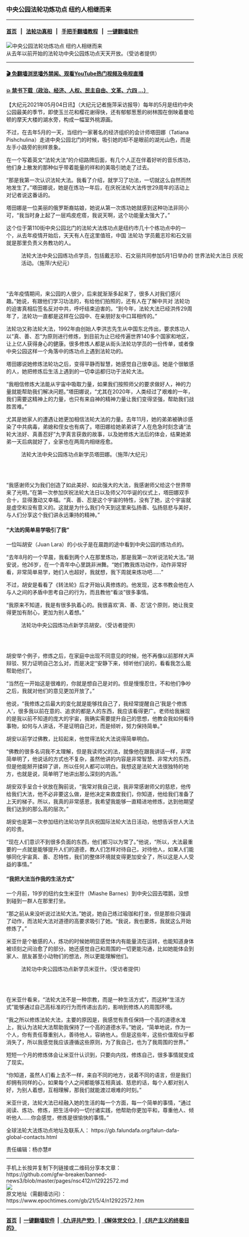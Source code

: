 ### 中央公园法轮功炼功点 纽约人相继而来
------------------------

#### [首页](https://github.com/gfw-breaker/banned-news3/blob/master/README.md) &nbsp;&nbsp;|&nbsp;&nbsp; [法轮功真相](https://github.com/begood0513/basic/blob/master/README.md)  &nbsp;&nbsp;|&nbsp;&nbsp; [手把手翻墙教程](https://github.com/gfw-breaker/guides/wiki)  &nbsp;&nbsp;|&nbsp;&nbsp; [一键翻墙软件](https://github.com/gfw-breaker/nogfw/blob/master/README.md)  



<div><img alt="中央公园法轮功炼功点 纽约人相继而来" class="attachment-djy_600_400 size-djy_600_400 wp-post-image" src="https://i.epochtimes.com/assets/uploads/2021/05/id12922581-IMG_5004-600x400.jpeg"/>
<div class="caption">
 从去年以前开始的法轮功中央公园炼功点天天开放。（受访者提供）
</div></div><hr/>

#### [ 🎬  免翻墙浏览墙外禁闻、观看YouTube热门视频及电视直播](https://github.com/gfw-breaker/HelloWorld)

#### [ 💥  禁书下载（政治、经济、人权、民主自由、文革、六四 ...）](https://github.com/gfw-breaker/books/blob/master/README.md)

<div><p>
 【大纪元2021年05月04日讯】（大纪元记者施萍采访报导）每年的5月是纽约中央公园最美的季节，即使玉兰花和樱花谢得快，还有郁郁葱葱的树林围在倒映着曼哈顿的摩天大楼的湖水旁，构成一幅室外桃源画。
</p>
<p>
 不过，在去年5月的一天，当纽约一家著名的经济组织的会计师塔田娜（Tatiana Pishchulina）走进中央公园北门的时候，吸引她的却不是眼前的湖光山色，而是左手小路旁的别样景象。
</p>
<p>
 在一个写着英文“法轮大法”的介绍路牌后面，有几个人正在伴着好听的音乐炼功，他们身上散发的那种似乎带着能量的祥和的美吸引她走了过去。
</p>
<p>
 “那是我第一次认识法轮大法。我看了介绍，就学习了功法，一切就这么自然而然地发生了。”塔田娜说，她是在炼功一年后，在庆祝法轮大法传世29周年的活动上对记者说这番话的。
</p>
<p>
 塔田娜是一位美丽的俄罗斯裔姑娘，她说从第一次炼功她就感到这种功法非同小可，“我当时身上起了一层鸡皮疙瘩，我说天啊，这个功能量太强大了。”
</p>
<p>
 这个位于第110街中央公园北门的法轮大法炼功点是纽约市几十个练功点中的一个，从去年疫情开始后，天天有人在这里值班，中国
 <ok href="https://www.epochtimes.com/gb/tag/%E6%B3%95%E8%BD%AE%E5%8A%9F.html">
  法轮功
 </ok>
 学员戴志珍和石文丽就是那里负责义务教功的人。
</p>
<figure aria-describedby="caption-attachment-12922584" class="wp-caption aligncenter" id="attachment_12922584" style="width: 600px">
 <ok href="https://i.epochtimes.com/assets/uploads/2021/05/id12922584-IMG_3061.jpg" target="_blank">
  <img alt="" class="size-large wp-image-12922584" src="https://i.epochtimes.com/assets/uploads/2021/05/id12922584-IMG_3061-600x450.jpg"/>
 </ok>
 <br/><figcaption class="wp-caption-text" id="caption-attachment-12922584">
  法轮大法中央公园练功点学员，包括戴志珍、石文丽共同参加5月1日举办的
  <ok href="https://www.epochtimes.com/gb/tag/%E4%B8%96%E7%95%8C%E6%B3%95%E8%BD%AE%E5%A4%A7%E6%B3%95%E6%97%A5.html">
   世界法轮大法日
  </ok>
  庆祝活动。（施萍/大纪元）
 </figcaption><br/>
</figure><br/>
<p>
 “去年疫情期间，来公园的人很少，后来就渐渐多起来了，很多人对我们感兴趣。”她说，有跟他们学习功法的，有给他们拍照的，还有人在了解中共对
 <ok href="https://www.epochtimes.com/gb/tag/%E6%B3%95%E8%BD%AE%E5%8A%9F.html">
  法轮功
 </ok>
 的迫害真相后签名反对中共，呼吁结束迫害的。“到今年，法轮大法已经洪传29周年了，法轮功一直都是这样在公园中、在亲朋好友中口耳相传的。”
</p>
<p>
 法轮功又称法轮大法，1992年由创始人李洪志先生从中国东北传出，要求炼功人以“真、善、忍”为原则进行修炼，到目前为止已经传遍世界140多个国家和地区，让上亿人获得身心的健康。很多修炼人都是从街头法轮功学员的一份传单，或者像中央公园这样一个角落中的炼功点上遇到法轮功的。
</p>
<p>
 塔田娜说她修炼法轮功之后，变得平静而智慧，她感觉自己很幸运。她是个很敏感的人，她把修炼后生活上遇到的一切幸运都归功于法轮大法。
</p>
<p>
 “我相信修炼大法能从宇宙中吸取力量，如果我们按照师父的要求做好人，神的力量就能帮助我们解决问题。”塔田娜说，“尤其在2020年，人类经过了艰难的一年，我们需要这精神上的力量，也只有来自神的精神力量让我们变得坚强，帮助我们战胜苦难。”
</p>
<p>
 尤其是她家人的遭遇让她更加相信法轮大法的力量。去年11月，她的弟弟被确诊感染了中共病毒，弟媳和侄女也有病了。塔田娜给她弟弟讲了人在危急时刻念诵“法轮大法好、真善忍好”九字真言获救的故事，以及她修炼大法后的体会，结果她弟弟一天后病就好了，全家也在两周内相继痊愈。
</p>
<figure aria-describedby="caption-attachment-12922586" class="wp-caption aligncenter" id="attachment_12922586" style="width: 600px">
 <ok href="https://i.epochtimes.com/assets/uploads/2021/05/id12922586-IMG_3065.jpg" target="_blank">
  <img alt="" class="size-large wp-image-12922586" src="https://i.epochtimes.com/assets/uploads/2021/05/id12922586-IMG_3065-600x450.jpg"/>
 </ok>
 <br/><figcaption class="wp-caption-text" id="caption-attachment-12922586">
  法轮大法中央公园炼功点新学员塔田娜。（施萍/大纪元）
 </figcaption><br/>
</figure><br/>
<p>
 “我感谢师父为我们创造了如此美好、如此强大的大法，我感谢师父给这个世界带来了光明。”在第一次参加庆祝法轮大法日以及师父70华诞的仪式上，塔田娜双手合十，显得激动又幸福。“真、善、忍是这个宇宙的特性，没有了她，这个宇宙就是虚空和没有意义的。这就是为什么我们今天到这里来弘扬善、弘扬慈悲与美好，与人们分享这个我们讲永远秉持的精神。”
</p>
<h4>
 “大法的简单易学吸引了我”
</h4>
<p>
 一位叫胡安（Juan Lara）的小伙子是在晨跑的途中看到中央公园的练功点的。
</p>
<p>
 “去年8月的一个早晨，我看到两个人在那里炼功，那是我第一次听说法轮大法。”胡安说，他26岁，在一个青年中心里跳非洲舞。“她们教我炼功动作，动作非常好看，非常简单易学，她们人也超好，我就想，我下周就来炼功吧……”
</p>
<p>
 不过，胡安是看看了《转法轮》后才开始认真修炼的。他发现，这本书教会他在人与人之间的矛盾中思考自己的行为，而且教他“看淡”很多事情。
</p>
<p>
 “我原来不知道，我是有很多执着心的。我很喜欢‘真、善、忍’这个原则，她让我变得更加有耐心，更加为别人着想。”
</p>
<figure aria-describedby="caption-attachment-12922597" class="wp-caption aligncenter" id="attachment_12922597" style="width: 518px">
 <ok href="https://i.epochtimes.com/assets/uploads/2021/05/id12922597-Screen-Shot-2021-05-03-at-9.27.55-PM.png" target="_blank">
  <img alt="" class="size-full wp-image-12922597" src="https://i.epochtimes.com/assets/uploads/2021/05/id12922597-Screen-Shot-2021-05-03-at-9.27.55-PM.png"/>
 </ok>
 <br/><figcaption class="wp-caption-text" id="caption-attachment-12922597">
  法轮功中央公园炼功点新学员胡安。（受访者提供）
 </figcaption><br/>
</figure><br/>
<p>
 胡安举个例子，修炼之后，在家庭中出现不同意见的时候，他不再像以前那样大声辩驳、努力证明自己怎么对，而是决定“安静下来，倾听他们说的，看看我怎么能帮助他们”。
</p>
<p>
 “当然在一开始这是很难的，你就是想自己是对的。但是慢慢忍住，不和他们争吵之后，我就对他们的意见更加开放了。”
</p>
<p>
 他说，“我修炼之后最大的变化就是能够找自己了，我经常提醒自己‘我是个修炼人’，很多我以前在意的、追求的都是人的东西，我应该看得更广。老师给我展现的是我以前不知道的庞大的宇宙，我确实需要提升自己的思想，他教会我如何看待事物，如何与人讲话，不是证明自己对，而是倾听，努力保持简单。”
</p>
<p>
 胡安以前学过佛教，比较起来，他觉得法轮大法说得简单明白。
</p>
<p>
 “佛教的很多名词我不太理解，但是我读师父的法，就像他在跟我讲话一样，非常简单明了，他说话的方式也不复杂，虽然他讲的内容是非常智慧、非常大的东西，但是他能掰开揉碎了讲，所以任何人都可以明白。我想这是法轮大法很独特的地方，也就是说，简单明了地讲出那么深刻的内涵。”
</p>
<p>
 胡安双手呈合十状放在胸前说，“我常对我自己说，我非常感谢师父的慈悲，他传给我们大法，他不必非要这么做，是他决定来救度我们，你知道，他给我们准备了上天的梯子。所以，我真的非常感恩，我希望我能够一直精进地修炼，达到他期望我们达到的那么高的层次。”
</p>
<p>
 胡安也是第一次参加纽约法轮功学员庆祝国际法轮大法日活动，他想告诉世人大法的珍贵。
</p>
<p>
 “现在人们意识不到很多负面的东西，他们都习以为常了。”他说，“所以，大法最重要的一点就是能够提升人们的道德，教人们怎样对待自己，对待他人，如果人们能够同化宇宙真、善、忍特性，我们的整体环境就变得更加安全了，所以这是人人受益的事情。”
</p>
<h4>
 “我把大法当作我的生活方式”
</h4>
<p>
 一个月前，19岁的纽约女生米亚什（Miashe Barnes）到中央公园去喂鹅，没想到碰到一群人在那里打坐。
</p>
<p>
 “那之前从来没听说过法轮大法。”她说，她自己练过瑜珈和打坐，但是那些只强调了动作，而法轮大法对道德的高要求吸引了她。“我说，我也要炼，我就这么开始修炼了。”
</p>
<p>
 米亚什是个敏感的人，炼功的时候她明显感觉体内有能量流在运转，也能知道身体被顷刻之间治愈了的部分。她还感觉自己和周围的一切更能沟通，比如她能体会到家人、朋友甚至小动物们的想法，所以更能理解他们。
</p>
<figure aria-describedby="caption-attachment-12922604" class="wp-caption aligncenter" id="attachment_12922604" style="width: 600px">
 <ok href="https://i.epochtimes.com/assets/uploads/2021/05/id12922604-IMG_6353.jpeg" target="_blank">
  <img alt="" class="size-large wp-image-12922604" src="https://i.epochtimes.com/assets/uploads/2021/05/id12922604-IMG_6353-600x600.jpeg"/>
 </ok>
 <br/><figcaption class="wp-caption-text" id="caption-attachment-12922604">
  法轮功中央公园炼功点新学员米亚什。（受访者提供）
 </figcaption><br/>
</figure><br/>
<p>
 在米亚什看来，“法轮大法不是一种宗教，而是一种生活方式”，而这种“生活方式”能够通过自己高标准的行为而传递出去的，影响到修炼人的周围环境。
</p>
<p>
 “我之所以修炼法轮大法，主要的原因是，我感觉有责任保持一个高的道德水准上，我认为法轮大法帮助我保持了一个高的道德水平。”她说，“简单地说，作为一个人，你有责任尊重别人，善待他人，容纳他人。但是这些年，这些价值观似乎都消失了，所以我感觉我应该遵循这些原则，为了我自己，也为了我周围的世界。”
</p>
<p>
 短短一个月的修炼体会让米亚什认识到，只要向内找，修炼自己，很多事情就变成了现实。
</p>
<p>
 “你知道，虽然人们看上去不一样，来自不同的地方，说着不同的语言，但是我们却拥有同样的心，如果每个人之间都能够互相真诚、慈悲的话，每个人都对别人好，为别人着想，互相理解，那我们就能渡过艰难的时刻。”
</p>
<p>
 米亚什说，法轮大法已经融入她的生活的每一个方面，每一个简单的事情，“通过阅读、炼功、修炼，把生活中的一切付诸实践，他帮助你更加平和，尊重他人、倾听他人……你会感觉，修炼是很愉快的事情。”
</p>
<p>
 全球法轮大法炼功点地址及联系人：
 <ok href="https://gb.falundafa.org/falun-dafa-global-contacts.html">
  https://gb.falundafa.org/falun-dafa-global-contacts.html
 </ok>
</p>
<p>
 责任编辑：杨亦慧#
</p>
</div>
<hr/>
手机上长按并复制下列链接或二维码分享本文章：<br/>
https://github.com/gfw-breaker/banned-news3/blob/master/pages/nsc412/n12922572.md <br/>
<a href='https://github.com/gfw-breaker/banned-news3/blob/master/pages/nsc412/n12922572.md'><img src='https://github.com/gfw-breaker/banned-news3/blob/master/pages/nsc412/n12922572.md.png'/></a> <br/>
原文地址（需翻墙访问）：https://www.epochtimes.com/gb/21/5/4/n12922572.htm


------------------------
#### [首页](https://github.com/gfw-breaker/banned-news3/blob/master/README.md) &nbsp;|&nbsp; [一键翻墙软件](https://github.com/gfw-breaker/nogfw/blob/master/README.md) &nbsp;| [《九评共产党》](https://github.com/gfw-breaker/9ping.md/blob/master/README.md#九评之一评共产党是什么) | [《解体党文化》](https://github.com/gfw-breaker/jtdwh.md/blob/master/README.md) | [《共产主义的终极目的》](https://github.com/gfw-breaker/gczydzjmd.md/blob/master/README.md)


<img src='http://gfw-breaker.win/banned-news3/pages/nsc412/n12922572.md' width='0px' height='0px'/>